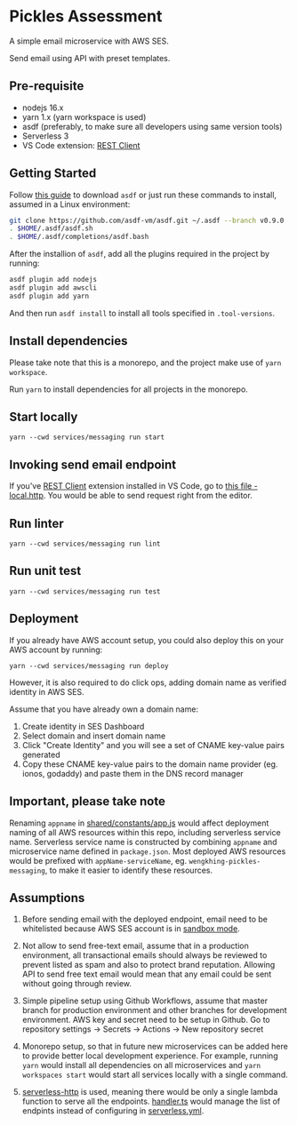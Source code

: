 # Pickles Assessment

A simple email microservice with AWS SES.

Send email using API with preset templates.

## Pre-requisite

- nodejs 16.x
- yarn 1.x (yarn workspace is used)
- asdf (preferably, to make sure all developers using same version tools)
- Serverless 3
- VS Code extension: [REST Client](https://marketplace.visualstudio.com/items?itemName=humao.rest-client) 

## Getting Started

Follow [this guide](https://asdf-vm.com/guide/getting-started.html#_2-download-asdf) to download `asdf` or just run these commands to install, assumed in a Linux environment:

```sh
git clone https://github.com/asdf-vm/asdf.git ~/.asdf --branch v0.9.0
. $HOME/.asdf/asdf.sh
. $HOME/.asdf/completions/asdf.bash
```

After the installion of `asdf`, add all the plugins required in the project by running:

```sh
asdf plugin add nodejs
asdf plugin add awscli
asdf plugin add yarn
```

And then run `asdf install` to install all tools specified in `.tool-versions`.

## Install dependencies

Please take note that this is a monorepo, and the project make use of `yarn workspace`.

Run `yarn` to install dependencies for all projects in the monorepo.


## Start locally

`yarn --cwd services/messaging run start`

## Invoking send email endpoint

If you've [REST Client](https://marketplace.visualstudio.com/items?itemName=humao.rest-client) extension installed in VS Code, go to [this file - local.http](services/messaging/local.http). You would be able to send request right from the editor.

## Run linter

`yarn --cwd services/messaging run lint`

## Run unit test

`yarn --cwd services/messaging run test`

## Deployment

If you already have AWS account setup, you could also deploy this on your AWS account by running:

`yarn --cwd services/messaging run deploy`

However, it is also required to do click ops, adding domain name as verified identity in AWS SES.

Assume that you have already own a domain name:
1. Create identity in SES Dashboard
2. Select domain and insert domain name
3. Click "Create Identity" and you will see a set of CNAME key-value pairs generated
4. Copy these CNAME key-value pairs to the domain name provider (eg. ionos, godaddy) and paste them in the DNS record manager

## Important, please take note

Renaming `appname` in [shared/constants/app.js](shared/constants/app.js) would affect deployment naming of all AWS resources within this repo, including serverless service name. Serverless service name is constructed by combining `appname` and microservice name defined in `package.json`. Most deployed AWS resources would be prefixed with `appName-serviceName`, eg. `wengkhing-pickles-messaging`, to make it easier to identify these resources.

## Assumptions

1. Before sending email with the deployed endpoint, email need to be whitelisted because AWS SES account is in [sandbox mode](https://docs.aws.amazon.com/ses/latest/dg/request-production-access.html).

2. Not allow to send free-text email, assume that in a production environment, all transactional emails should always be reviewed to prevent listed as spam and also to protect brand reputation. Allowing API to send free text email would mean that any email could be sent without going through review.

3. Simple pipeline setup using Github Workflows, assume that master branch for production environment and other branches for development environment. AWS key and secret need to be setup in Github. Go to repository settings -> Secrets -> Actions -> New repository secret

4. Monorepo setup, so that in future new microservices can be added here to provide better local development experience. For example, running `yarn` would install all dependencies on all microservices and `yarn workspaces start` would start all services locally with a single command.

5. [serverless-http](https://github.com/dougmoscrop/serverless-http) is used, meaning there would be only a single lambda function to serve all the endpoints. [handler.ts](services/messaging/handler.ts) would manage the list of endpints instead of configuring in [serverless.yml](services/messaging/serverless.yml).